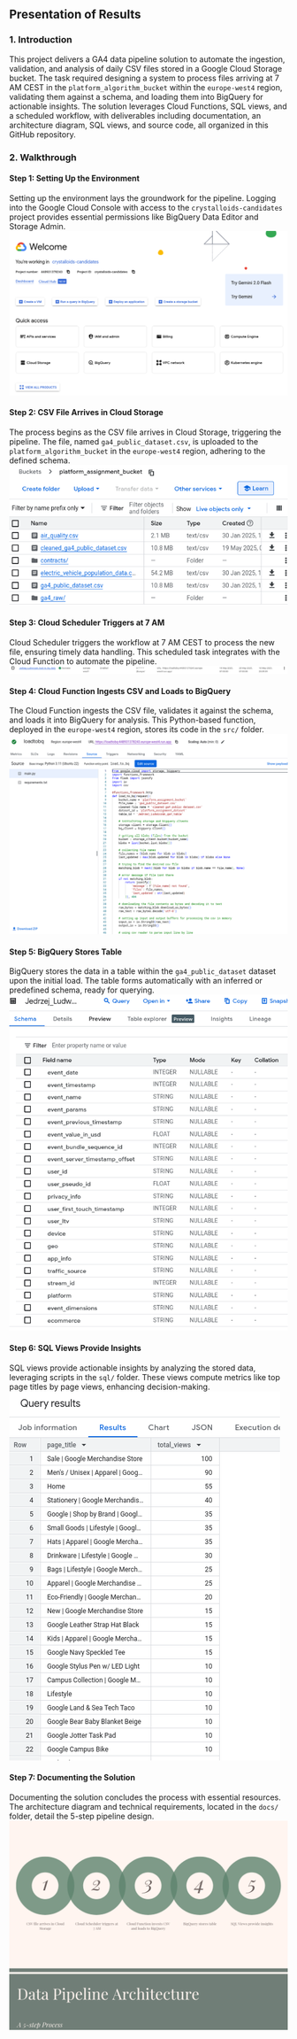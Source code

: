 ## Presentation of Results

### 1. Introduction
This project delivers a GA4 data pipeline solution to automate the ingestion, validation, and analysis of daily CSV files stored in a Google Cloud Storage bucket. The task required designing a system to process files arriving at 7 AM CEST in the `platform_algorithm_bucket` within the `europe-west4` region, validating them against a schema, and loading them into BigQuery for actionable insights. The solution leverages Cloud Functions, SQL views, and a scheduled workflow, with deliverables including documentation, an architecture diagram, SQL views, and source code, all organized in this GitHub repository.

### 2. Walkthrough

#### Step 1: Setting Up the Environment
Setting up the environment lays the groundwork for the pipeline. Logging into the Google Cloud Console with access to the `crystalloids-candidates` project provides essential permissions like BigQuery Data Editor and Storage Admin. ![Google Cloud Console Project Dashboard](docs/screenshot_gcp_project_dashboard.png)

#### Step 2: CSV File Arrives in Cloud Storage
The process begins as the CSV file arrives in Cloud Storage, triggering the pipeline. The file, named `ga4_public_dataset.csv`, is uploaded to the `platform_algorithm_bucket` in the `europe-west4` region, adhering to the defined schema. ![Cloud Storage Bucket with Uploaded CSV](docs/screenshot_cloud_storage_bucket.png)

#### Step 3: Cloud Scheduler Triggers at 7 AM
Cloud Scheduler triggers the workflow at 7 AM CEST to process the new file, ensuring timely data handling. This scheduled task integrates with the Cloud Function to automate the pipeline. ![Cloud Scheduler Configuration](docs/screenshot_cloud_scheduler_config.png)

#### Step 4: Cloud Function Ingests CSV and Loads to BigQuery
The Cloud Function ingests the CSV file, validates it against the schema, and loads it into BigQuery for analysis. This Python-based function, deployed in the `europe-west4` region, stores its code in the `src/` folder. ![Deployed Cloud Function](docs/screenshot_cloud_function_deployed.png)

#### Step 5: BigQuery Stores Table
BigQuery stores the data in a table within the `ga4_public_dataset` dataset upon the initial load. The table forms automatically with an inferred or predefined schema, ready for querying. ![BigQuery Table Preview](docs/screenshot_bigquery_table_preview.png)

#### Step 6: SQL Views Provide Insights
SQL views provide actionable insights by analyzing the stored data, leveraging scripts in the `sql/` folder. These views compute metrics like top page titles by page views, enhancing decision-making. ![BigQuery SQL View Query Result](docs/screenshot_bigquery_view_result.png)

#### Step 7: Documenting the Solution
Documenting the solution concludes the process with essential resources. The architecture diagram and technical requirements, located in the `docs/` folder, detail the 5-step pipeline design. ![Architecture Diagram](docs/architecture_diagram.png)
